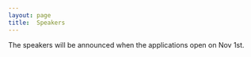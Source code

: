 ```yaml
---
layout: page
title:  Speakers
---
```



The speakers will be announced when the applications open on Nov 1st.
